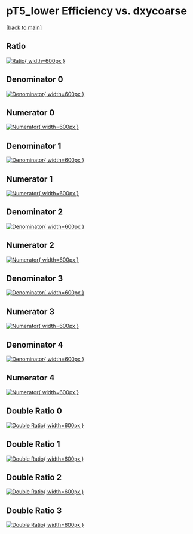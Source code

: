 # pT5_lower Efficiency vs. dxycoarse

[[back to main](./)]



## Ratio

[![Ratio](../mtv/var/pT5_lower_xtr_321_1_eff_dxycoarse.png){ width=600px }](../mtv/var/pT5_lower_xtr_321_1_eff_dxycoarse.pdf)

## Denominator 0

[![Denominator](../mtv/den/pT5_lower_xtr_321_1_eff_dxycoarse_den0.png){ width=600px }](../mtv/den/pT5_lower_xtr_321_1_eff_dxycoarse_den0.pdf)

## Numerator 0

[![Numerator](../mtv/num/pT5_lower_xtr_321_1_eff_dxycoarse_num0.png){ width=600px }](../mtv/num/pT5_lower_xtr_321_1_eff_dxycoarse_num0.pdf)

## Denominator 1

[![Denominator](../mtv/den/pT5_lower_xtr_321_1_eff_dxycoarse_den1.png){ width=600px }](../mtv/den/pT5_lower_xtr_321_1_eff_dxycoarse_den1.pdf)

## Numerator 1

[![Numerator](../mtv/num/pT5_lower_xtr_321_1_eff_dxycoarse_num1.png){ width=600px }](../mtv/num/pT5_lower_xtr_321_1_eff_dxycoarse_num1.pdf)

## Denominator 2

[![Denominator](../mtv/den/pT5_lower_xtr_321_1_eff_dxycoarse_den2.png){ width=600px }](../mtv/den/pT5_lower_xtr_321_1_eff_dxycoarse_den2.pdf)

## Numerator 2

[![Numerator](../mtv/num/pT5_lower_xtr_321_1_eff_dxycoarse_num2.png){ width=600px }](../mtv/num/pT5_lower_xtr_321_1_eff_dxycoarse_num2.pdf)

## Denominator 3

[![Denominator](../mtv/den/pT5_lower_xtr_321_1_eff_dxycoarse_den3.png){ width=600px }](../mtv/den/pT5_lower_xtr_321_1_eff_dxycoarse_den3.pdf)

## Numerator 3

[![Numerator](../mtv/num/pT5_lower_xtr_321_1_eff_dxycoarse_num3.png){ width=600px }](../mtv/num/pT5_lower_xtr_321_1_eff_dxycoarse_num3.pdf)

## Denominator 4

[![Denominator](../mtv/den/pT5_lower_xtr_321_1_eff_dxycoarse_den4.png){ width=600px }](../mtv/den/pT5_lower_xtr_321_1_eff_dxycoarse_den4.pdf)

## Numerator 4

[![Numerator](../mtv/num/pT5_lower_xtr_321_1_eff_dxycoarse_num4.png){ width=600px }](../mtv/num/pT5_lower_xtr_321_1_eff_dxycoarse_num4.pdf)

## Double Ratio 0

[![Double Ratio](../mtv/ratio/pT5_lower_xtr_321_1_eff_dxycoarse_ratio0.png){ width=600px }](../mtv/ratio/pT5_lower_xtr_321_1_eff_dxycoarse_ratio0.pdf)

## Double Ratio 1

[![Double Ratio](../mtv/ratio/pT5_lower_xtr_321_1_eff_dxycoarse_ratio1.png){ width=600px }](../mtv/ratio/pT5_lower_xtr_321_1_eff_dxycoarse_ratio1.pdf)

## Double Ratio 2

[![Double Ratio](../mtv/ratio/pT5_lower_xtr_321_1_eff_dxycoarse_ratio2.png){ width=600px }](../mtv/ratio/pT5_lower_xtr_321_1_eff_dxycoarse_ratio2.pdf)

## Double Ratio 3

[![Double Ratio](../mtv/ratio/pT5_lower_xtr_321_1_eff_dxycoarse_ratio3.png){ width=600px }](../mtv/ratio/pT5_lower_xtr_321_1_eff_dxycoarse_ratio3.pdf)

